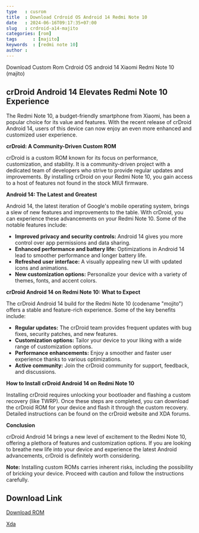```yaml
---
type   : cusrom
title  : Download Crdroid OS Android 14 Redmi Note 10
date   : 2024-06-16T09:17:35+07:00
slug   : crdroid-a14-majito
categories: [rom]
tags      : [majito]
keywords  : [redmi note 10]
author :
---
```


Download Custom Rom Crdroid OS android 14 Xiaomi Redmi Note 10 (majito)

## crDroid Android 14 Elevates Redmi Note 10 Experience

The Redmi Note 10, a budget-friendly smartphone from Xiaomi, has been a popular choice for its value and features. With the recent release of crDroid Android 14, users of this device can now enjoy an even more enhanced and customized user experience.

**crDroid: A Community-Driven Custom ROM**

crDroid is a custom ROM known for its focus on performance, customization, and stability. It is a community-driven project with a dedicated team of developers who strive to provide regular updates and improvements. By installing crDroid on your Redmi Note 10, you gain access to a host of features not found in the stock MIUI firmware.

**Android 14: The Latest and Greatest**

Android 14, the latest iteration of Google's mobile operating system, brings a slew of new features and improvements to the table. With crDroid, you can experience these advancements on your Redmi Note 10. Some of the notable features include:

* **Improved privacy and security controls:** Android 14 gives you more control over app permissions and data sharing.
* **Enhanced performance and battery life:** Optimizations in Android 14 lead to smoother performance and longer battery life.
* **Refreshed user interface:** A visually appealing new UI with updated icons and animations.
* **New customization options:** Personalize your device with a variety of themes, fonts, and accent colors.

**crDroid Android 14 on Redmi Note 10: What to Expect**

The crDroid Android 14 build for the Redmi Note 10 (codename "mojito") offers a stable and feature-rich experience. Some of the key benefits include:

* **Regular updates:** The crDroid team provides frequent updates with bug fixes, security patches, and new features.
* **Customization options:** Tailor your device to your liking with a wide range of customization options.
* **Performance enhancements:** Enjoy a smoother and faster user experience thanks to various optimizations.
* **Active community:** Join the crDroid community for support, feedback, and discussions.

**How to Install crDroid Android 14 on Redmi Note 10**

Installing crDroid requires unlocking your bootloader and flashing a custom recovery (like TWRP). Once these steps are completed, you can download the crDroid ROM for your device and flash it through the custom recovery. Detailed instructions can be found on the crDroid website and XDA forums.

**Conclusion**

crDroid Android 14 brings a new level of excitement to the Redmi Note 10, offering a plethora of features and customization options. If you are looking to breathe new life into your device and experience the latest Android advancements, crDroid is definitely worth considering.

**Note:** Installing custom ROMs carries inherent risks, including the possibility of bricking your device. Proceed with caution and follow the instructions carefully.

## Download Link
[Download ROM](https://sourceforge.net/projects/crdroid/files/mojito/10.x/)

[Xda](https://forum.xda-developers.com/t/rom-13-official-crdroid-android-v9-0-mojito-sunny.4388469/)

